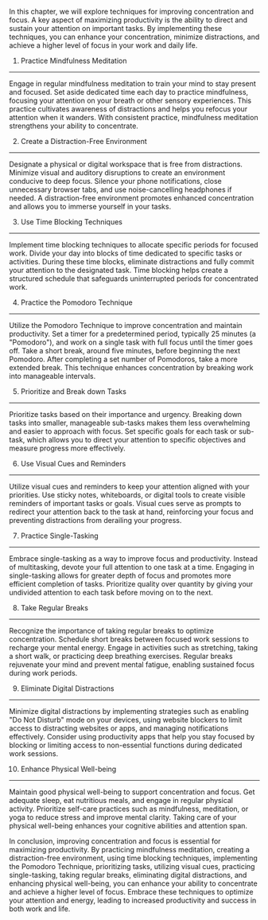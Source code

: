 
In this chapter, we will explore techniques for improving concentration and focus. A key aspect of maximizing productivity is the ability to direct and sustain your attention on important tasks. By implementing these techniques, you can enhance your concentration, minimize distractions, and achieve a higher level of focus in your work and daily life.

1. Practice Mindfulness Meditation
----------------------------------

Engage in regular mindfulness meditation to train your mind to stay present and focused. Set aside dedicated time each day to practice mindfulness, focusing your attention on your breath or other sensory experiences. This practice cultivates awareness of distractions and helps you refocus your attention when it wanders. With consistent practice, mindfulness meditation strengthens your ability to concentrate.

2. Create a Distraction-Free Environment
----------------------------------------

Designate a physical or digital workspace that is free from distractions. Minimize visual and auditory disruptions to create an environment conducive to deep focus. Silence your phone notifications, close unnecessary browser tabs, and use noise-cancelling headphones if needed. A distraction-free environment promotes enhanced concentration and allows you to immerse yourself in your tasks.

3. Use Time Blocking Techniques
-------------------------------

Implement time blocking techniques to allocate specific periods for focused work. Divide your day into blocks of time dedicated to specific tasks or activities. During these time blocks, eliminate distractions and fully commit your attention to the designated task. Time blocking helps create a structured schedule that safeguards uninterrupted periods for concentrated work.

4. Practice the Pomodoro Technique
----------------------------------

Utilize the Pomodoro Technique to improve concentration and maintain productivity. Set a timer for a predetermined period, typically 25 minutes (a "Pomodoro"), and work on a single task with full focus until the timer goes off. Take a short break, around five minutes, before beginning the next Pomodoro. After completing a set number of Pomodoros, take a more extended break. This technique enhances concentration by breaking work into manageable intervals.

5. Prioritize and Break down Tasks
----------------------------------

Prioritize tasks based on their importance and urgency. Breaking down tasks into smaller, manageable sub-tasks makes them less overwhelming and easier to approach with focus. Set specific goals for each task or sub-task, which allows you to direct your attention to specific objectives and measure progress more effectively.

6. Use Visual Cues and Reminders
--------------------------------

Utilize visual cues and reminders to keep your attention aligned with your priorities. Use sticky notes, whiteboards, or digital tools to create visible reminders of important tasks or goals. Visual cues serve as prompts to redirect your attention back to the task at hand, reinforcing your focus and preventing distractions from derailing your progress.

7. Practice Single-Tasking
--------------------------

Embrace single-tasking as a way to improve focus and productivity. Instead of multitasking, devote your full attention to one task at a time. Engaging in single-tasking allows for greater depth of focus and promotes more efficient completion of tasks. Prioritize quality over quantity by giving your undivided attention to each task before moving on to the next.

8. Take Regular Breaks
----------------------

Recognize the importance of taking regular breaks to optimize concentration. Schedule short breaks between focused work sessions to recharge your mental energy. Engage in activities such as stretching, taking a short walk, or practicing deep breathing exercises. Regular breaks rejuvenate your mind and prevent mental fatigue, enabling sustained focus during work periods.

9. Eliminate Digital Distractions
---------------------------------

Minimize digital distractions by implementing strategies such as enabling "Do Not Disturb" mode on your devices, using website blockers to limit access to distracting websites or apps, and managing notifications effectively. Consider using productivity apps that help you stay focused by blocking or limiting access to non-essential functions during dedicated work sessions.

10. Enhance Physical Well-being
-------------------------------

Maintain good physical well-being to support concentration and focus. Get adequate sleep, eat nutritious meals, and engage in regular physical activity. Prioritize self-care practices such as mindfulness, meditation, or yoga to reduce stress and improve mental clarity. Taking care of your physical well-being enhances your cognitive abilities and attention span.

In conclusion, improving concentration and focus is essential for maximizing productivity. By practicing mindfulness meditation, creating a distraction-free environment, using time blocking techniques, implementing the Pomodoro Technique, prioritizing tasks, utilizing visual cues, practicing single-tasking, taking regular breaks, eliminating digital distractions, and enhancing physical well-being, you can enhance your ability to concentrate and achieve a higher level of focus. Embrace these techniques to optimize your attention and energy, leading to increased productivity and success in both work and life.
